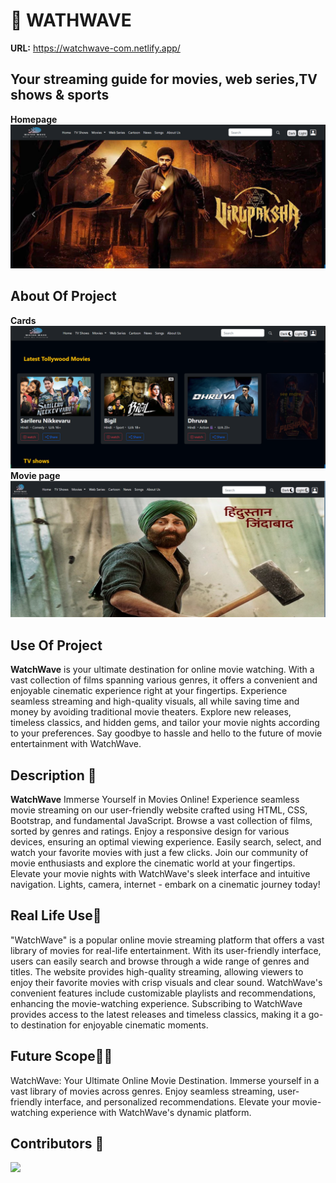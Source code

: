 


# 🎥 WATHWAVE

**URL:** <a href="https://watchwave-com.netlify.app/ "> https://watchwave-com.netlify.app/</a>



## Your streaming guide for movies, web series,TV shows & sports
**Homepage**
<img src="./img/home-scrin.png" /><br />



## About Of Project

**Cards**
<img src="./img/card-scrin.png" />
**Movie page**
<img src="./img/bolly-scrin.png">


## Use Of Project


**WatchWave** is your ultimate destination for online movie watching. With a vast collection of films spanning various genres, it offers a convenient and enjoyable cinematic experience right at your fingertips. Experience seamless streaming and high-quality visuals, all while saving time and money by avoiding traditional movie theaters. Explore new releases, timeless classics, and hidden gems, and tailor your movie nights according to your preferences. Say goodbye to hassle and hello to the future of movie entertainment with WatchWave.

## Description 📝


 **WatchWave**
  Immerse Yourself in Movies Online! Experience seamless movie streaming on our user-friendly website crafted using HTML, CSS, Bootstrap, and fundamental JavaScript. Browse a vast collection of films, sorted by genres and ratings. Enjoy a responsive design for various devices, ensuring an optimal viewing experience. Easily search, select, and watch your favorite movies with just a few clicks. Join our community of movie enthusiasts and explore the cinematic world at your fingertips. Elevate your movie nights with WatchWave's sleek interface and intuitive navigation. Lights, camera, internet - embark on a cinematic journey today!

## Real Life Use🎊
"WatchWave" is a popular online movie streaming platform that offers a vast library of movies for real-life entertainment. With its user-friendly interface, users can easily search and browse through a wide range of genres and titles. The website provides high-quality streaming, allowing viewers to enjoy their favorite movies with crisp visuals and clear sound. WatchWave's convenient features include customizable playlists and recommendations, enhancing the movie-watching experience. Subscribing to WatchWave provides access to the latest releases and timeless classics, making it a go-to destination for enjoyable cinematic moments.
## Future Scope🔮✨
WatchWave: Your Ultimate Online Movie Destination. Immerse yourself in a vast library of movies across genres. Enjoy seamless streaming, user-friendly interface, and personalized recommendations. Elevate your movie-watching experience with WatchWave's dynamic platform.

## Contributors 👏

<a href="https://github.com/Abhijeetkokat007/watchwave-icp5-project-2">

 <img src="https://contrib.rocks/image?repo=Abhijeetkokat007/watchwave-icp5-project-2" />
</a>
